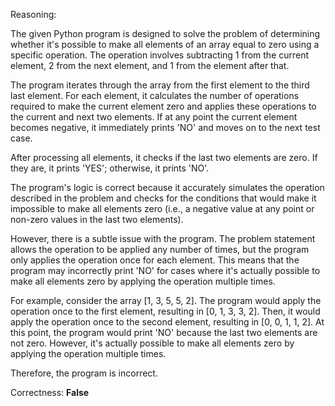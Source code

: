 Reasoning:

The given Python program is designed to solve the problem of determining whether it's possible to make all elements of an array equal to zero using a specific operation. The operation involves subtracting 1 from the current element, 2 from the next element, and 1 from the element after that.

The program iterates through the array from the first element to the third last element. For each element, it calculates the number of operations required to make the current element zero and applies these operations to the current and next two elements. If at any point the current element becomes negative, it immediately prints 'NO' and moves on to the next test case.

After processing all elements, it checks if the last two elements are zero. If they are, it prints 'YES'; otherwise, it prints 'NO'.

The program's logic is correct because it accurately simulates the operation described in the problem and checks for the conditions that would make it impossible to make all elements zero (i.e., a negative value at any point or non-zero values in the last two elements).

However, there is a subtle issue with the program. The problem statement allows the operation to be applied any number of times, but the program only applies the operation once for each element. This means that the program may incorrectly print 'NO' for cases where it's actually possible to make all elements zero by applying the operation multiple times.

For example, consider the array [1, 3, 5, 5, 2]. The program would apply the operation once to the first element, resulting in [0, 1, 3, 3, 2]. Then, it would apply the operation once to the second element, resulting in [0, 0, 1, 1, 2]. At this point, the program would print 'NO' because the last two elements are not zero. However, it's actually possible to make all elements zero by applying the operation multiple times.

Therefore, the program is incorrect.

Correctness: **False**